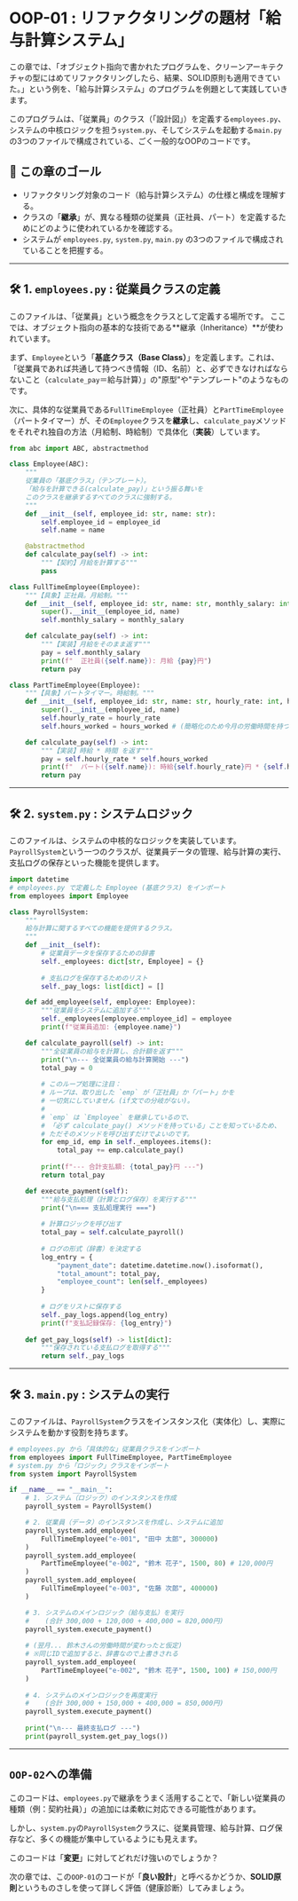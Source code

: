 # OOP-01 : リファクタリングの題材「給与計算システム」

この章では、「オブジェクト指向で書かれたプログラムを、クリーンアーキテクチャの型にはめてリファクタリングしたら、結果、SOLID原則も適用できていた。」という例を、「給与計算システム」のプログラムを例題として実践していきます。

このプログラムは、「従業員」のクラス（「設計図」）を定義する`employees.py`、システムの中核ロジックを担う`system.py`、そしてシステムを起動する`main.py`の3つのファイルで構成されている、ごく一般的なOOPのコードです。

## 🎯 この章のゴール

  * リファクタリング対象のコード（給与計算システム）の仕様と構成を理解する。
  * クラスの「**継承**」が、異なる種類の従業員（正社員、パート）を定義するためにどのように使われているかを確認する。
  * システムが `employees.py`, `system.py`, `main.py` の3つのファイルで構成されていることを把握する。

-----

## 🛠️ 1\. `employees.py` : 従業員クラスの定義

このファイルは、「従業員」という概念をクラスとして定義する場所です。
ここでは、オブジェクト指向の基本的な技術である\*\*継承（Inheritance）\*\*が使われています。

まず、`Employee`という「**基底クラス（Base Class）**」を定義します。これは、「従業員であれば共通して持つべき情報（ID、名前）と、必ずできなければならないこと（`calculate_pay`＝給与計算）」の"原型"や"テンプレート"のようなものです。

次に、具体的な従業員である`FullTimeEmployee`（正社員）と`PartTimeEmployee`（パートタイマー）が、その`Employee`クラスを**継承**し、`calculate_pay`メソッドをそれぞれ独自の方法（月給制、時給制）で具体化（**実装**）しています。

```python
from abc import ABC, abstractmethod

class Employee(ABC):
    """
    従業員の「基底クラス」（テンプレート）。
    「給与を計算できる(calculate_pay)」という振る舞いを
    このクラスを継承するすべてのクラスに強制する。
    """
    def __init__(self, employee_id: str, name: str):
        self.employee_id = employee_id
        self.name = name

    @abstractmethod
    def calculate_pay(self) -> int:
        """【契約】月給を計算する"""
        pass

class FullTimeEmployee(Employee):
    """【具象】正社員。月給制。"""
    def __init__(self, employee_id: str, name: str, monthly_salary: int):
        super().__init__(employee_id, name)
        self.monthly_salary = monthly_salary

    def calculate_pay(self) -> int:
        """【実装】月給をそのまま返す"""
        pay = self.monthly_salary
        print(f"  正社員({self.name}): 月給 {pay}円")
        return pay

class PartTimeEmployee(Employee):
    """【具象】パートタイマー。時給制。"""
    def __init__(self, employee_id: str, name: str, hourly_rate: int, hours_worked: int):
        super().__init__(employee_id, name)
        self.hourly_rate = hourly_rate
        self.hours_worked = hours_worked # (簡略化のため今月の労働時間を持つ)

    def calculate_pay(self) -> int:
        """【実装】時給 * 時間 を返す"""
        pay = self.hourly_rate * self.hours_worked
        print(f"  パート({self.name}): 時給{self.hourly_rate}円 * {self.hours_worked}h = {pay}円")
        return pay
```

-----

## 🛠️ 2\. `system.py` : システムロジック

このファイルは、システムの中核的なロジックを実装しています。
`PayrollSystem`という一つのクラスが、従業員データの管理、給与計算の実行、支払ログの保存といった機能を提供します。

```python
import datetime
# employees.py で定義した Employee (基底クラス) をインポート
from employees import Employee 

class PayrollSystem:
    """
    給与計算に関するすべての機能を提供するクラス。
    """
    def __init__(self):
        # 従業員データを保存するための辞書
        self._employees: dict[str, Employee] = {}
        
        # 支払ログを保存するためのリスト
        self._pay_logs: list[dict] = []

    def add_employee(self, employee: Employee):
        """従業員をシステムに追加する"""
        self._employees[employee.employee_id] = employee
        print(f"従業員追加: {employee.name}")

    def calculate_payroll(self) -> int:
        """全従業員の給与を計算し、合計額を返す"""
        print("\n--- 全従業員の給与計算開始 ---")
        total_pay = 0
        
        # このループ処理に注目：
        # ループは、取り出した `emp` が「正社員」か「パート」かを
        # 一切気にしていません (if文での分岐がない)。
        #
        # `emp` は `Employee` を継承しているので、
        # 「必ず calculate_pay() メソッドを持っている」ことを知っているため、
        # ただそのメソッドを呼び出すだけでよいのです。
        for emp_id, emp in self._employees.items():
            total_pay += emp.calculate_pay()
            
        print(f"--- 合計支払額: {total_pay}円 ---")
        return total_pay

    def execute_payment(self):
        """給与支払処理（計算とログ保存）を実行する"""
        print("\n=== 支払処理実行 ===")
        
        # 計算ロジックを呼び出す
        total_pay = self.calculate_payroll()
        
        # ログの形式（辞書）を決定する
        log_entry = {
            "payment_date": datetime.datetime.now().isoformat(),
            "total_amount": total_pay,
            "employee_count": len(self._employees)
        }
        
        # ログをリストに保存する
        self._pay_logs.append(log_entry)
        print(f"支払記録保存: {log_entry}")
    
    def get_pay_logs(self) -> list[dict]:
        """保存されている支払ログを取得する"""
        return self._pay_logs
```

-----

## 🛠️ 3\. `main.py` : システムの実行

このファイルは、`PayrollSystem`クラスをインスタンス化（実体化）し、実際にシステムを動かす役割を持ちます。

```python
# employees.py から「具体的な」従業員クラスをインポート
from employees import FullTimeEmployee, PartTimeEmployee
# system.py から「ロジック」クラスをインポート
from system import PayrollSystem

if __name__ == "__main__":
    # 1. システム（ロジック）のインスタンスを作成
    payroll_system = PayrollSystem()

    # 2. 従業員（データ）のインスタンスを作成し、システムに追加
    payroll_system.add_employee(
        FullTimeEmployee("e-001", "田中 太郎", 300000)
    )
    payroll_system.add_employee(
        PartTimeEmployee("e-002", "鈴木 花子", 1500, 80) # 120,000円
    )
    payroll_system.add_employee(
        FullTimeEmployee("e-003", "佐藤 次郎", 400000)
    )

    # 3. システムのメインロジック（給与支払）を実行
    #    (合計 300,000 + 120,000 + 400,000 = 820,000円)
    payroll_system.execute_payment()
    
    # (翌月... 鈴木さんの労働時間が変わったと仮定)
    # ※同じIDで追加すると、辞書なので上書きされる
    payroll_system.add_employee(
        PartTimeEmployee("e-002", "鈴木 花子", 1500, 100) # 150,000円
    )
    
    # 4. システムのメインロジックを再度実行
    #    (合計 300,000 + 150,000 + 400,000 = 850,000円)
    payroll_system.execute_payment()
    
    print("\n--- 最終支払ログ ---")
    print(payroll_system.get_pay_logs())
```

-----

## `OOP-02`への準備

このコードは、`employees.py`で継承をうまく活用することで、「新しい従業員の種類（例：契約社員）」の追加には柔軟に対応できる可能性があります。

しかし、`system.py`の`PayrollSystem`クラスに、従業員管理、給与計算、ログ保存など、多くの機能が集中しているようにも見えます。

このコードは「**変更**」に対してどれだけ強いのでしょうか？

次の章では、この`OOP-01`のコードが「**良い設計**」と呼べるかどうか、**SOLID原則**というものさしを使って詳しく評価（健康診断）してみましょう。